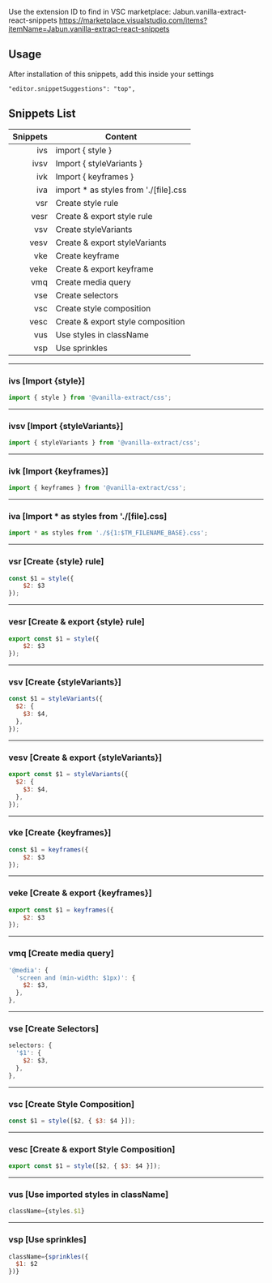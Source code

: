 Use the extension ID to find in VSC marketplace: Jabun.vanilla-extract-react-snippets
https://marketplace.visualstudio.com/items?itemName=Jabun.vanilla-extract-react-snippets

## Usage

After installation of this snippets, add this inside your settings

`"editor.snippetSuggestions": "top",`

## Snippets List

| Snippets | Content                              |
| -------: | ------------------------------------ |
| ivs      | import { style }                     |
| ivsv     | Import { styleVariants }             |
| ivk      | Import { keyframes }                 |
| iva      | import * as styles from './[file].css|
| vsr      | Create style rule                    |
| vesr     | Create & export style rule           |
| vsv      | Create styleVariants                 |
| vesv     | Create & export styleVariants        |
| vke      | Create keyframe                      |
| veke     | Create & export keyframe             |
| vmq      | Create media query                   |
| vse      | Create selectors                     |
| vsc      | Create style composition             |
| vesc     | Create & export  style composition   |
| vus      | Use styles in className              |
| vsp      | Use sprinkles                        |

---

### ivs [Import {style}]

```js
import { style } from '@vanilla-extract/css';
```

---

### ivsv [Import {styleVariants}]

```js
import { styleVariants } from '@vanilla-extract/css';
```

---
### ivk [Import {keyframes}]

```js
import { keyframes } from '@vanilla-extract/css';
```

---
### iva [Import * as styles from './[file].css]

```js
import * as styles from './${1:$TM_FILENAME_BASE}.css';
```

---
### vsr [Create {style} rule]

```js
const $1 = style({
    $2: $3
});
```

---
### vesr [Create & export {style} rule]

```js
export const $1 = style({
    $2: $3
});
```

---
### vsv [Create {styleVariants}]

```js
const $1 = styleVariants({
  $2: {
    $3: $4,
  },
});
```

---
### vesv [Create & export {styleVariants}]

```js
export const $1 = styleVariants({
  $2: {
    $3: $4,
  },
});
```

---
### vke [Create {keyframes}]

```js
const $1 = keyframes({
    $2: $3
});
```

---
### veke [Create & export {keyframes}]

```js
export const $1 = keyframes({
    $2: $3
});
```

---
### vmq [Create media query]

```js
'@media': {
  'screen and (min-width: $1px)': {
    $2: $3,
  },
},
```

---
### vse [Create Selectors]

```js
selectors: {
  '$1': {
    $2: $3,
  },
},
```

---
### vsc [Create Style Composition]

```js
const $1 = style([$2, { $3: $4 }]);
```

---
### vesc [Create & export Style Composition]

```js
export const $1 = style([$2, { $3: $4 }]);
```

---
### vus [Use imported styles in className]

```js
className={styles.$1}
```

---
### vsp [Use sprinkles]

```js
className={sprinkles({
  $1: $2 
})}
```
